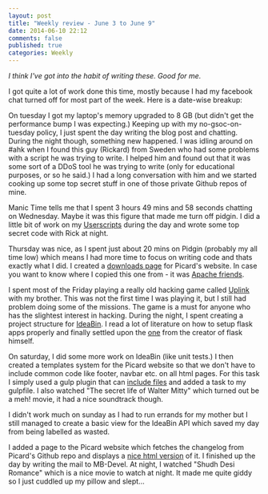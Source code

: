 ```yaml
---
layout: post
title: "Weekly review - June 3 to June 9"
date: 2014-06-10 22:12
comments: false
published: true
categories: Weekly
---
```


*I think I've got into the habit of writing these. Good for me.*

I got quite a lot of work done this time, mostly because I had my facebook chat turned off for most part of the week. Here is a date-wise breakup:

<!-- more -->

On tuesday I got my laptop's memory upgraded to 8 GB (but didn't get the performance bump I was expecting.) Keeping up with my no-gsoc-on-tuesday policy, I just spent the day writing the blog post and chatting. During the night though, something new happened. I was idling around on #ahk when I found this guy (Rickard) from Sweden who had some problems with a script he was trying to write. I helped him and found out that it was some sort of a DDoS tool he was trying to write (only for educational purposes, or so he said.) I had a long conversation with him and we started cooking up some top secret stuff in one of those private Github repos of mine.

Manic Time tells me that I spent 3 hours 49 mins and 58 seconds chatting on Wednesday. Maybe it was this figure that made me turn off pidgin. I did a little bit of work on my [Userscripts](http://github.com/dufferzafar/Userscripts) during the day and wrote some top secret code with Rick at night.

Thursday was nice, as I spent just about 20 mins on Pidgin (probably my all time low) which means I had more time to focus on writing code and thats exactly what I did. I created a [downloads page](http://musicbrainz.github.io/picard-website/downloads.html) for Picard's website. In case you want to know where I copied this one from - it was [Apache friends](https://www.apachefriends.org/download.html).

I spent most of the Friday playing a really old hacking game called [Uplink](http://www.introversion.co.uk/uplink/hackerelite.html) with my brother. This was not the first time I was playing it, but I still had problem doing some of the missions. The game is a must for anyone who has the slightest interest in hacking. During the night, I spent creating a project structure for [IdeaBin](https://github.com/jdevlabs/Ideabin/). I read a lot of literature on how to setup flask apps properly and finally settled upon the [one](https://github.com/mitsuhiko/flask/wiki/Large-app-how-to) from the creator of flask himself.

On saturday, I did some more work on IdeaBin (like unit tests.) I then created a templates system for the Picard website so that we don't have to include common code like footer, navbar etc. on all html pages. For this task I simply used a gulp plugin that can [include files](https://www.npmjs.org/package/gulp-file-include) and added a task to my gulpfile. I also watched "The secret life of Walter Mitty" which turned out be a meh! movie, it had a nice soundtrack though.

I didn't work much on sunday as I had to run errands for my mother but I still managed to create a basic view for the IdeaBin API which saved my day from being labelled as wasted.

I added a page to the Picard website which fetches the changelog from Picard's Github repo and displays a [nice html version](http://musicbrainz.github.io/picard-website/changelog.html) of it. I finished up the day by writing the mail to MB-Devel. At night, I watched "Shudh Desi Romance" which is a nice movie to watch at night. It made me quite giddy so I just cuddled up my pillow and slept...
